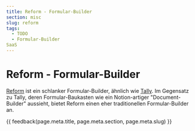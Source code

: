 ```yaml
---
title: Reform - Formular-Builder
section: misc
slug: reform
tags:
  - TODO
  - Formular-Builder
SaaS
---
```


# Reform - Formular-Builder

[Reform](https://www.reform.app/) ist ein schlanker Formular-Builder, ähnlich wie [Tally](../tally/). Im Gegensatz zu Tally, deren Formular-Baukasten wie ein Notion-artiger "Document-Builder" aussieht, bietet Reform einen eher traditionellen Formular-Builder an.

\{\{ feedback(page.meta.title, page.meta.section, page.meta.slug) \}\}